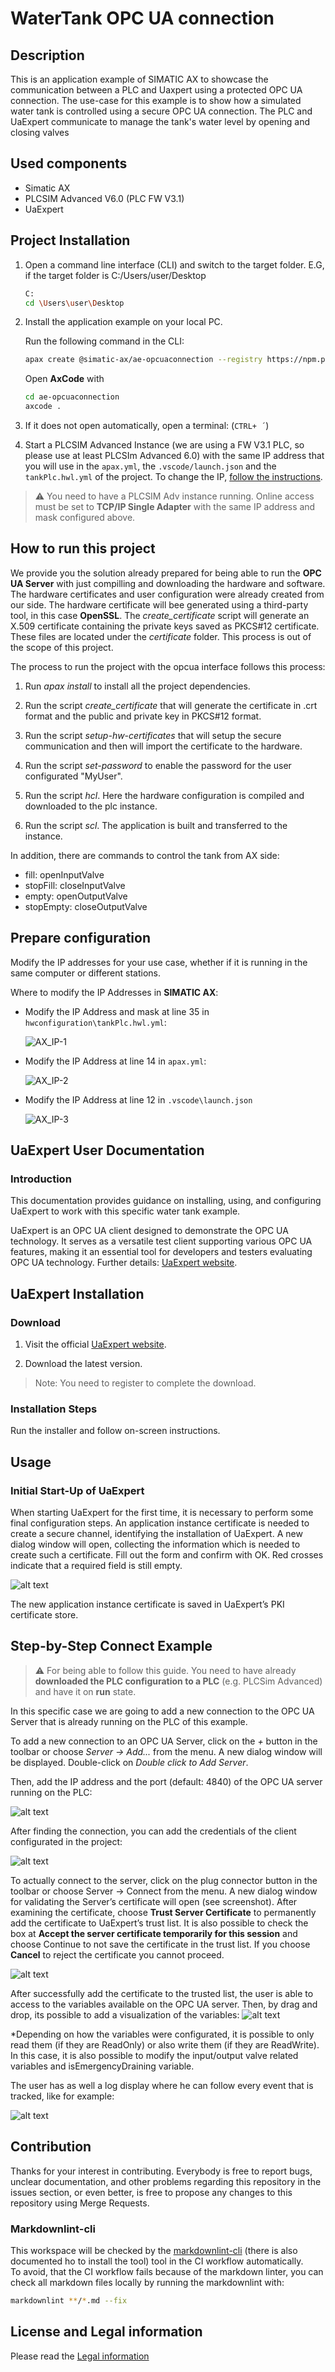 # WaterTank OPC UA connection

## Description

This is an application example of SIMATIC AX to showcase the communication between a PLC and Uaxpert using a protected OPC UA connection. The use-case for this example is to show how a simulated water tank is controlled using a secure OPC UA connection. The PLC and UaExpert communicate to manage the tank's water level by opening and closing valves

## Used components

- Simatic AX
- PLCSIM Advanced V6.0 (PLC FW V3.1)
- UaExpert

## Project Installation

1. Open a command line interface (CLI) and switch to the target folder. E.G, if the target folder is C:/Users/user/Desktop

   ```sh
   C:
   cd \Users\user\Desktop
   ```

2. Install the application example on your local PC.

   Run the following command in the CLI:

   ```sh
   apax create @simatic-ax/ae-opcuaconnection --registry https://npm.pkg.github.com ae-opcuaconnection 
   ```

   Open **AxCode** with

   ```sh
   cd ae-opcuaconnection
   axcode .
   ```

3. If it does not open automatically, open a terminal: (`CTRL+ ´`)

4. Start a PLCSIM Advanced Instance (we are using a FW V3.1 PLC, so please use at least PLCSIm Advanced 6.0) with the same IP address that you will use in the `apax.yml`, the `.vscode/launch.json` and the `tankPlc.hwl.yml` of the project. To change the IP, [follow the instructions](#prepare-configuration).

  > :warning:
  > You need to have a PLCSIM Adv instance running. Online access must be set to **TCP/IP Single Adapter** with the same IP address and mask configured above.

## How to run this project

We provide you the solution already prepared for being able to run the **OPC UA Server** with just compilling and downloading the hardware and software. The hardware certificates and user configuration were already created from our side. The hardware certificate will bee generated using a third-party tool, in this case **OpenSSL**. The _create_certificate_ script will generate an X.509 certificate containing the private keys saved as PKCS#12 certificate. These files are located under the _certificate_ folder. This process is out of the scope of this project.

The process to run the project with the opcua interface follows this process:

1. Run _apax install_ to install all the project dependencies.

2. Run the script _create_certificate_ that will generate the certificate in .crt format and the public and private key in PKCS#12 format.

3. Run the script _setup-hw-certificates_  that will setup the secure communication and then will import the certificate to the hardware.

4. Run the script _set-password_ to enable the password for the user configurated "MyUser".

5. Run the script _hcl_. Here the hardware configuration is compiled and downloaded to the plc instance.

6. Run the script _scl_. The application is built and transferred to the instance.

In addition, there are commands to control the tank from AX side:

- fill: openInputValve
- stopFill: closeInputValve
- empty: openOutputValve
- stopEmpty: closeOutputValve

## Prepare configuration

Modify the IP addresses for your use case, whether if it is running in the same computer or different stations.

Where to modify the IP Addresses in **SIMATIC AX**:

- Modify the IP Address and mask at line 35 in `hwconfiguration\tankPlc.hwl.yml`:

    ![AX_IP-1](docs/graphics/AX_IP-1.jpg)

- Modify the IP Address at line 14 in `apax.yml`:

    ![AX_IP-2](docs/graphics/AX_IP-2.jpg)

- Modify the IP Address at line 12 in `.vscode\launch.json`

    ![AX_IP-3](docs/graphics/AX_IP-3.png)

## UaExpert  User Documentation

### Introduction

This documentation provides guidance on installing, using, and configuring UaExpert to work with this specific water tank example.

UaExpert is an OPC UA client designed to demonstrate the OPC UA technology. It serves as a versatile test client supporting various OPC UA features, making it an essential tool for developers and testers evaluating OPC UA technology. Further details: [UaExpert website](https://www.unified-automation.com/products/development-tools/uaexpert.html).

## UaExpert Installation

### Download

1. Visit the official [UaExpert website](https://www.unified-automation.com/products/development-tools/uaexpert.html).

2. Download the latest version.

  >Note:
  >You need to register to complete the download.

### Installation Steps

Run the installer and follow on-screen instructions.

## Usage

### Initial Start-Up of UaExpert

When starting UaExpert for the first time, it is necessary to perform some final configuration steps.
An application instance certificate is needed to create a secure channel, identifying the installation of UaExpert. A new dialog window will open, collecting the information which is needed to create such a certificate. Fill out the form and confirm with OK. Red crosses indicate that a required field is still empty.

![alt text](docs/graphics/NewApplicationInstanceCertificate.png)

The new application instance certificate is saved in UaExpert’s PKI certificate store.

## Step-by-Step Connect Example

  >:warning:
  >For being able to follow this guide. You need to have already **downloaded the PLC configuration to a PLC** (e.g. PLCSim Advanced) and have it on **run** state.

In this specific case we are going to add a new connection to the OPC UA Server that is already running on the PLC of this example.

To add a new connection to an OPC UA Server, click on the _+_ button in the toolbar or choose _Server -> Add..._ from the menu. A new dialog window will be displayed. Double-click on _Double click to Add Server_.

Then, add the IP address and the port (default: 4840) of the OPC UA server running on the PLC:

![alt text](docs/graphics/AddServerConnection.png)

After finding the connection, you can add the credentials of the client configurated in the project:

![alt text](docs/graphics/UserCredentials.png)

To actually connect to the server, click on the plug connector button in the toolbar or choose Server → Connect from the menu. A new dialog window for validating the Server’s certificate will open (see screenshot). After examining the certificate, choose **Trust Server Certificate** to permanently add the certificate to UaExpert’s trust list. It is also possible to check the box at **Accept the server certificate temporarily for this session** and choose Continue to not save the certificate in the trust list. If you choose **Cancel** to reject the certificate you cannot proceed.

![alt text](docs/graphics/TrustCertificate.png)

After successfully add the certificate to the trusted list, the user is able to access to the variables available on the OPC UA server. Then, by drag and drop, its possible to add a visualization of the variables:
![alt text](docs/graphics/VariableDisplay.png)

*Depending on how the variables were configurated, it is possible to only read them (if they are ReadOnly) or also write them (if they are ReadWrite). In this case, it is also possible to modify the input/output valve related variables and isEmergencyDraining variable.

The user has as well a log display where he can follow every event that is tracked, like for example:

![alt text](docs/graphics/LogEvent.png)

## Contribution

Thanks for your interest in contributing. Everybody is free to report bugs, unclear documentation, and other problems regarding this repository in the issues section, or even better, is free to propose any changes to this repository using Merge Requests.

### Markdownlint-cli

This workspace will be checked by the [markdownlint-cli](https://github.com/igorshubovych/markdownlint-cli) (there is also documented ho to install the tool) tool in the CI workflow automatically.  
To avoid, that the CI workflow fails because of the markdown linter, you can check all markdown files locally by running the markdownlint with:

```sh
markdownlint **/*.md --fix
```

## License and Legal information

Please read the [Legal information](LICENSE.md)
